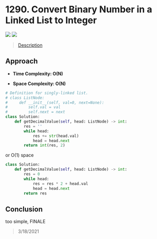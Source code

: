 # 1290. Convert Binary Number in a Linked List to Integer

![](https://img.shields.io/badge/Difficulty-Easy-%235cb85c)
![](https://img.shields.io/badge/topic-linked%20list-critical)

> [Description](https://leetcode.com/problems/convert-binary-number-in-a-linked-list-to-integer/)


## Approach

- **Time Complexity: O(N)**

- **Space Complexity: O(N)**

```python
# Definition for singly-linked list.
# class ListNode:
#     def __init__(self, val=0, next=None):
#         self.val = val
#         self.next = next
class Solution:
    def getDecimalValue(self, head: ListNode) -> int:
        res = ''
        while head:
            res += str(head.val)
            head = head.next
        return int(res, 2)
```

or O(1) space

```python
class Solution:
    def getDecimalValue(self, head: ListNode) -> int:
        res = 0
        while head:
            res = res * 2 + head.val
            head = head.next
        return res
```

## Conclusion

too simple, FINALE

> 3/18/2021